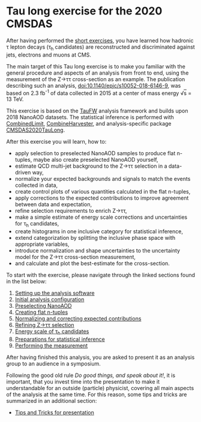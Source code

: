 # Tau long exercise for the 2020 CMSDAS

After having performed the [short exercises](https://github.com/CMSDAS/tau-short-exercise), you have learned how hadronic &tau;
lepton decays (&tau;<sub>h</sub> candidates) are reconstructed and discriminated against jets, electrons and muons at CMS.

The main target of this Tau long exercise is to make you familiar with the general procedure and aspects of an analysis from front to end,
using the measurement of the Z&rarr;&tau;&tau; cross-section as an example. The publication describing such an analysis,
[doi:10.1140/epjc/s10052-018-6146-9](https://doi.org/10.1140/epjc/s10052-018-6146-9), was based on 2.3 fb<sup>-1</sup> of data collected in 2015 at
a center of mass energy &radic;<span style="text-decoration: overline">s</span> = 13 TeV.

This exercise is based on the [TauFW](https://github.com/cms-tau-pog/TauFW) analysis framework and builds upon 2018 NanoAOD datasets.
The statistical inference is performed with [CombinedLimit](https://github.com/cms-analysis/HiggsAnalysis-CombinedLimit),
[CombineHarvester](https://github.com/cms-analysis/CombineHarvester), and analysis-specific package [CMSDAS2020TauLong](https://github.com/ArturAkh/CMSDAS2020TauLong).

After this exercise you will learn, how to:

 + apply selection to preselected NanoAOD samples to produce flat n-tuples, maybe also create preselected NanoAOD yourself,
 + estimate QCD multi-jet background to the Z&rarr;&tau;&tau; selection in a data-driven way,
 + normalize your expected backgrounds and signals to match the events collected in data,
 + create control plots of various quantities calculated in the flat n-tuples,
 + apply corrections to the expected contributions to improve agreement between data and expectation,
 + refine selection requirements to enrich Z&rarr;&tau;&tau;,
 + make a simple estimate of energy scale corrections and uncertainties for &tau;<sub>h</sub> candidates,
 + create histograms in one inclusive category for statistical inference,
 + extend categorization by splitting the inclusive phase space with appropriate variables,
 + introduce normalization and shape uncertainties to the uncertainty model for the Z&rarr;&tau;&tau; cross-section measurement,
 + and calculate and plot the best-estimate for the cross-section.

To start with the exercise, please navigate through the linked sections found in the list below:

 1. [Setting up the analysis software](sw_setup.md)
 2. [Initial analysis configuration](configuration.md)
 3. [Preselecting NanoAOD](preselection.md)
 4. [Creating flat n-tuples](flat_n-tuples.md)
 5. [Normalizing and correcting expected contributions](norm_and_corr_exp.md)
 6. [Refining Z&rarr;&tau;&tau; selection](refine_ztautau.md)
 7. [Energy scale of &tau;<sub>h</sub> candidates](es_tau.md)
 8. [Preparations for statistical inference](prep_stat_inference.md)
 9. [Performing the measurement](measurement.md)

After having finished this analysis, you are asked to present it as an analysis group to an audience in a symposium.

Following the good old rule *Do good things, and speak about it!*, it is important, that you invest time into the presentation to make it
understandable for an outside (particle) physicist, covering all main aspects of the analysis at the same time. For this reason, some tips and tricks
are summarized in an additional section:

 + [Tips and Tricks for presentation](presentation.md)
